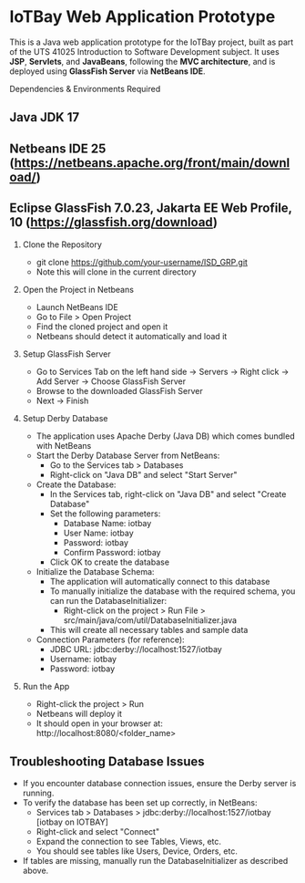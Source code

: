 # IoTBay Web Application Prototype

This is a Java web application prototype for the IoTBay project, built as part of the UTS 41025 Introduction to Software Development subject. It uses **JSP**, **Servlets**, and **JavaBeans**, following the **MVC architecture**, and is deployed using **GlassFish Server** via **NetBeans IDE**.


Dependencies & Environments Required

## Java JDK 17
## Netbeans IDE 25 (https://netbeans.apache.org/front/main/download/)
## Eclipse GlassFish 7.0.23, Jakarta EE Web Profile, 10 (https://glassfish.org/download)


1. Clone the Repository
	- git clone https://github.com/your-username/ISD_GRP.git
	- Note this will clone in the current directory 

2. Open the Project in Netbeans	
	- Launch NetBeans IDE
	- Go to File > Open Project
	- Find the cloned project and open it
	- Netbeans should detect it automatically and load it

3. Setup GlassFish Server
	- Go to Services Tab on the left hand side -> Servers -> Right click -> Add Server -> Choose GlassFish Server
	- Browse to the downloaded GlassFish Server
	- Next -> Finish

4. Setup Derby Database
	- The application uses Apache Derby (Java DB) which comes bundled with NetBeans
	- Start the Derby Database Server from NetBeans:
	  - Go to the Services tab > Databases
	  - Right-click on "Java DB" and select "Start Server"
	- Create the Database:
	  - In the Services tab, right-click on "Java DB" and select "Create Database"
	  - Set the following parameters:
	    - Database Name: iotbay
	    - User Name: iotbay
	    - Password: iotbay
	    - Confirm Password: iotbay
	  - Click OK to create the database
	- Initialize the Database Schema:
	  - The application will automatically connect to this database
	  - To manually initialize the database with the required schema, you can run the DatabaseInitializer:
	    - Right-click on the project > Run File > src/main/java/com/util/DatabaseInitializer.java
	  - This will create all necessary tables and sample data
	- Connection Parameters (for reference):
	  - JDBC URL: jdbc:derby://localhost:1527/iotbay
	  - Username: iotbay
	  - Password: iotbay

5. Run the App
	- Right-click the project > Run
	- Netbeans will deploy it
	- It should open in your browser at: http://localhost:8080/<folder_name>

## Troubleshooting Database Issues

- If you encounter database connection issues, ensure the Derby server is running.
- To verify the database has been set up correctly, in NetBeans:
  - Services tab > Databases > jdbc:derby://localhost:1527/iotbay [iotbay on IOTBAY]
  - Right-click and select "Connect"
  - Expand the connection to see Tables, Views, etc.
  - You should see tables like Users, Device, Orders, etc.
- If tables are missing, manually run the DatabaseInitializer as described above.

